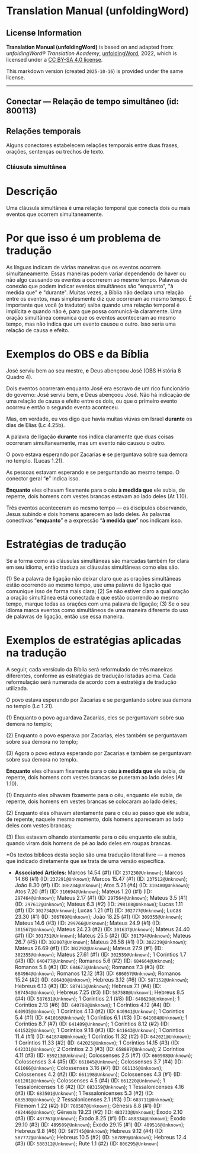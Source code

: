 # Translation Manual (unfoldingWord)

## License Information

**Translation Manual (unfoldingWord)** is based on and adapted from: _unfoldingWord® Translation Academy_, [unfoldingWord](https://unfoldingword.org/utw), 2022, which is licensed under a [CC BY-SA 4.0 license](https://creativecommons.org/licenses/by-sa/4.0/legalcode.en).

This markdown version (created `2025-10-16`) is provided under the same license.



--------------------------------

## Conectar — Relação de tempo simultâneo (id: 800113)

Relações temporais
------------------

Alguns conectores estabelecem relações temporais entre duas frases, orações, sentenças ou trechos de texto.

### Cláusula simultânea

Descrição
=========

Uma cláusula simultânea é uma relação temporal que conecta dois ou mais eventos que ocorrem simultaneamente.

Por que isso é um problema de tradução
======================================

As línguas indicam de várias maneiras que os eventos ocorrem simultaneamente. Essas maneiras podem variar dependendo de haver ou não algo causando os eventos a ocorrerem ao mesmo tempo. Palavras de conexão que podem indicar eventos simultâneos são "enquanto", "à medida que" e "durante". Muitas vezes, a Bíblia não declara uma relação entre os eventos, mas simplesmente diz que ocorreram ao mesmo tempo. É importante que você (o tradutor) saiba quando uma relação temporal é implícita e quando não é, para que possa comunicá\-la claramente. Uma oração simultânea comunica que os eventos aconteceram ao mesmo tempo, mas não indica que um evento causou o outro. Isso seria uma relação de causa e efeito.

Exemplos do OBS e da Bíblia
===========================

José serviu bem ao seu mestre, **e** Deus abençoou José (OBS História 8 Quadro 4\).

Dois eventos ocorreram enquanto José era escravo de um rico funcionário do governo: José serviu bem, e Deus abençoou José. Não há indicação de uma relação de causa e efeito entre os dois, ou que o primeiro evento ocorreu e então o segundo evento aconteceu.

Mas, em verdade, eu vos digo que havia muitas viúvas em Israel **durante** os dias de Elias (Lc 4\.25b).

A palavra de ligação **durante** nos indica claramente que duas coisas ocorreram simultaneamente, mas um evento não causou o outro.

O povo estava esperando por Zacarias **e** se perguntava sobre sua demora no templo. (Lucas 1\.21\).

As pessoas estavam esperando e se perguntando ao mesmo tempo. O conector geral “**e**” indica isso.

**Enquanto** eles olhavam fixamente para o céu **à medida que** ele subia, de repente, dois homens com vestes brancas estavam ao lado deles (At 1\.10\).

Três eventos aconteceram ao mesmo tempo — os discípulos observando, Jesus subindo e dois homens aparecem ao lado deles. As palavras conectivas “**enquanto**” e a expressão “**à medida que**” nos indicam isso.

Estratégias de tradução
=======================

Se a forma como as cláusulas simultâneas são marcadas também for clara em seu idioma, então traduza as cláusulas simultâneas como elas são.

(1\) Se a palavra de ligação não deixar claro que as orações simultâneas estão ocorrendo ao mesmo tempo, use uma palavra de ligação que comunique isso de forma mais clara; (2\) Se não estiver claro a qual oração a oração simultânea está conectada e que estão ocorrendo ao mesmo tempo, marque todas as orações com uma palavra de ligação; (3\) Se o seu idioma marca eventos como simultâneos de uma maneira diferente do uso de palavras de ligação, então use essa maneira.

Exemplos de estratégias aplicadas na tradução
=============================================

A seguir, cada versículo da Bíblia será reformulado de três maneiras diferentes, conforme as estratégias de tradução listadas acima. Cada reformulação será numerada de acordo com a estratégia de tradução utilizada.

O povo estava esperando por Zacarias e se perguntando sobre sua demora no templo (Lc 1\.21\).

(1\) Enquanto o povo aguardava Zacarias, eles se perguntavam sobre sua demora no templo;

(2\) Enquanto o povo esperava por Zacarias, eles também se perguntavam sobre sua demora no templo;

(3\) Agora o povo estava esperando por Zacarias e também se perguntavam sobre sua demora no templo.

**Enquanto** eles olhavam fixamente para o céu **à medida que** ele subia, de repente, dois homens com vestes brancas se puseram ao lado deles (At 1\.10\).

(1\) Enquanto eles olhavam fixamente para o céu, enquanto ele subia, de repente, dois homens em vestes brancas se colocaram ao lado deles;

(2\) Enquanto eles olhavam atentamente para o céu ao passo que ele subia, de repente, naquele mesmo momento, dois homens apareceram ao lado deles com vestes brancas;

(3\) Eles estavam olhando atentamente para o céu enquanto ele subia, quando viram dois homens de pé ao lado deles em roupas brancas.

\*Os textos bíblicos desta seção são uma tradução literal livre — a menos que indicado diretamente que se trata de uma versão específica.

* **Associated Articles:** Marcos 14.54 (#1) (ID: `237230@Unknown`); Marcos 14.66 (#1) (ID: `237291@Unknown`); Marcos 15.47 (#1) (ID: `237512@Unknown`); João 8.30 (#1) (ID: `308234@Unknown`); Atos 5.21 (#4) (ID: `310480@Unknown`); Atos 7.20 (#1) (ID: `310694@Unknown`); Mateus 1.20 (#1) (ID: `297464@Unknown`); Mateus 2.17 (#1) (ID: `297564@Unknown`); Mateus 3.5 (#1) (ID: `297612@Unknown`); Mateus 6.3 (#2) (ID: `298108@Unknown`); Lucas 1.11 (#1) (ID: `302734@Unknown`); Lucas 1.21 (#1) (ID: `302777@Unknown`); Lucas 23.30 (#1) (ID: `306769@Unknown`); João 18.25 (#1) (ID: `309355@Unknown`); Mateus 14.6 (#3) (ID: `299766@Unknown`); Mateus 24.9 (#1) (ID: `301567@Unknown`); Mateus 24.23 (#2) (ID: `301637@Unknown`); Mateus 24.40 (#1) (ID: `301731@Unknown`); Mateus 25.5 (#2) (ID: `301794@Unknown`); Mateus 26.7 (#5) (ID: `302007@Unknown`); Mateus 26.58 (#1) (ID: `302239@Unknown`); Mateus 26.69 (#1) (ID: `302292@Unknown`); Mateus 27.9 (#1) (ID: `302355@Unknown`); Mateus 27.61 (#1) (ID: `302559@Unknown`); 1 Coríntios 1.7 (#3) (ID: `640477@Unknown`); Romanos 5.6 (#2) (ID: `684664@Unknown`); Romanos 5.8 (#3) (ID: `684673@Unknown`); Romanos 7.3 (#3) (ID: `684964@Unknown`); Romanos 12.12 (#3) (ID: `686057@Unknown`); Romanos 15.24 (#2) (ID: `686430@Unknown`); Hebreus 3.12 (#6) (ID: `587152@Unknown`); Hebreus 6.13 (#3) (ID: `587413@Unknown`); Hebreus 7.1 (#4) (ID: `587454@Unknown`); Hebreus 7.25 (#3) (ID: `587580@Unknown`); Hebreus 8.5 (#4) (ID: `587631@Unknown`); 1 Coríntios 2.1 (#8) (ID: `640629@Unknown`); 1 Coríntios 2.13 (#6) (ID: `640708@Unknown`); 1 Coríntios 4.12 (#4) (ID: `640935@Unknown`); 1 Coríntios 4.13 (#2) (ID: `640941@Unknown`); 1 Coríntios 5.4 (#1) (ID: `641016@Unknown`); 1 Coríntios 6.1 (#3) (ID: `641084@Unknown`); 1 Coríntios 8.7 (#7) (ID: `641489@Unknown`); 1 Coríntios 8.12 (#2) (ID: `641522@Unknown`); 1 Coríntios 9.18 (#3) (ID: `641643@Unknown`); 1 Coríntios 11.4 (#1) (ID: `641874@Unknown`); 1 Coríntios 11.32 (#2) (ID: `642021@Unknown`); 1 Coríntios 11.33 (#2) (ID: `642025@Unknown`); 1 Coríntios 14.15 (#3) (ID: `642331@Unknown`); 2 Coríntios 2.3 (#3) (ID: `658887@Unknown`); 2 Coríntios 4.11 (#3) (ID: `659213@Unknown`); Colossenses 2.5 (#7) (ID: `660908@Unknown`); Colossenses 3.4 (#5) (ID: `661045@Unknown`); Colossenses 3.7 (#4) (ID: `661066@Unknown`); Colossenses 3.16 (#7) (ID: `661136@Unknown`); Colossenses 4.2 (#2) (ID: `661198@Unknown`); Colossenses 4.3 (#1) (ID: `661201@Unknown`); Colossenses 4.5 (#4) (ID: `661220@Unknown`); 1 Tessalonicenses 1.6 (#2) (ID: `683159@Unknown`); 1 Tessalonicenses 4.16 (#3) (ID: `683501@Unknown`); 1 Tessalonicenses 5.3 (#2) (ID: `683530@Unknown`); 2 Tessalonicenses 2.1 (#3) (ID: `683711@Unknown`); Filemom 1.22 (#2) (ID: `760587@Unknown`); Gênesis 8.8 (#1) (ID: `482446@Unknown`); Gênesis 19.23 (#2) (ID: `483733@Unknown`); Êxodo 2.10 (#3) (ID: `487767@Unknown`); Êxodo 8.25 (#1) (ID: `488334@Unknown`); Êxodo 29.10 (#3) (ID: `489509@Unknown`); Êxodo 29.15 (#1) (ID: `489516@Unknown`); Hebreus 9.8 (#6) (ID: `587745@Unknown`); Hebreus 9.12 (#4) (ID: `587772@Unknown`); Hebreus 10.5 (#2) (ID: `587899@Unknown`); Hebreus 12.4 (#3) (ID: `588312@Unknown`); Rute 1.1 (#2) (ID: `806295@Unknown`)

